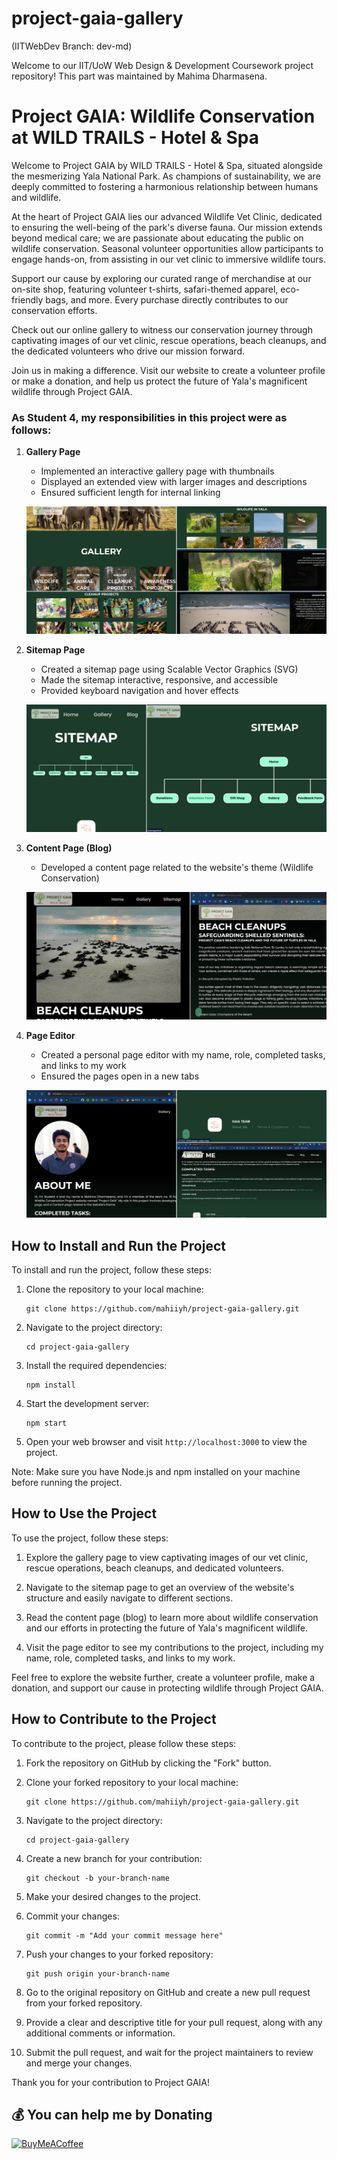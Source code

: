 ﻿# project-gaia-gallery
(IITWebDev Branch: dev-md)

Welcome to our IIT/UoW Web Design & Development Coursework project repository! This part was maintained by Mahima Dharmasena.

# Project GAIA: Wildlife Conservation at WILD TRAILS - Hotel & Spa

Welcome to Project GAIA by WILD TRAILS - Hotel & Spa, situated alongside the mesmerizing Yala National Park. As champions of sustainability, we are deeply committed to fostering a harmonious relationship between humans and wildlife.

At the heart of Project GAIA lies our advanced Wildlife Vet Clinic, dedicated to ensuring the well-being of the park's diverse fauna. Our mission extends beyond medical care; we are passionate about educating the public on wildlife conservation. Seasonal volunteer opportunities allow participants to engage hands-on, from assisting in our vet clinic to immersive wildlife tours.

Support our cause by exploring our curated range of merchandise at our on-site shop, featuring volunteer t-shirts, safari-themed apparel, eco-friendly bags, and more. Every purchase directly contributes to our conservation efforts.

Check out our online gallery to witness our conservation journey through captivating images of our vet clinic, rescue operations, beach cleanups, and the dedicated volunteers who drive our mission forward.

Join us in making a difference. Visit our website to create a volunteer profile or make a donation, and help us protect the future of Yala's magnificent wildlife through Project GAIA.

### As Student 4, my responsibilities in this project were as follows:

1. **Gallery Page**
   - Implemented an interactive gallery page with thumbnails
   - Displayed an extended view with larger images and descriptions
   - Ensured sufficient length for internal linking
   
   ![Gallery Page](readme/gallery.JPG)

2. **Sitemap Page**
   - Created a sitemap page using Scalable Vector Graphics (SVG)
   - Made the sitemap interactive, responsive, and accessible 
   - Provided keyboard navigation and hover effects

   ![Sitemap Page](readme/sitemap.JPG)

3. **Content Page (Blog)**
   - Developed a content page related to the website's theme (Wildlife Conservation)

   ![Content Page](readme/blog.JPG)

4. **Page Editor**
   - Created a personal page editor with my name, role, completed tasks, and links to my work
   - Ensured the pages open in a new tabs

   ![Page Editor](readme/page-editor.JPG)

## How to Install and Run the Project

To install and run the project, follow these steps:

1. Clone the repository to your local machine:
   ```
   git clone https://github.com/mahiiyh/project-gaia-gallery.git
   ```

2. Navigate to the project directory:
   ```
   cd project-gaia-gallery
   ```

3. Install the required dependencies:
   ```
   npm install
   ```

4. Start the development server:
   ```
   npm start
   ```

5. Open your web browser and visit `http://localhost:3000` to view the project.

Note: Make sure you have Node.js and npm installed on your machine before running the project.

## How to Use the Project

To use the project, follow these steps:

1. Explore the gallery page to view captivating images of our vet clinic, rescue operations, beach cleanups, and dedicated volunteers.

2. Navigate to the sitemap page to get an overview of the website's structure and easily navigate to different sections.

3. Read the content page (blog) to learn more about wildlife conservation and our efforts in protecting the future of Yala's magnificent wildlife.

4. Visit the page editor to see my contributions to the project, including my name, role, completed tasks, and links to my work.

Feel free to explore the website further, create a volunteer profile, make a donation, and support our cause in protecting wildlife through Project GAIA.

## How to Contribute to the Project

To contribute to the project, please follow these steps:

1. Fork the repository on GitHub by clicking the "Fork" button.

2. Clone your forked repository to your local machine:
   ```
   git clone https://github.com/mahiiyh/project-gaia-gallery.git
   ```

3. Navigate to the project directory:
   ```
   cd project-gaia-gallery
   ```

4. Create a new branch for your contribution:
   ```
   git checkout -b your-branch-name
   ```

5. Make your desired changes to the project.

6. Commit your changes:
   ```
   git commit -m "Add your commit message here"
   ```

7. Push your changes to your forked repository:
   ```
   git push origin your-branch-name
   ```

8. Go to the original repository on GitHub and create a new pull request from your forked repository.

9. Provide a clear and descriptive title for your pull request, along with any additional comments or information.

10. Submit the pull request, and wait for the project maintainers to review and merge your changes.

Thank you for your contribution to Project GAIA!

## 💰 You can help me by Donating
[![BuyMeACoffee](https://img.shields.io/badge/Buy%20Me%20a%20Coffee-ffdd00?style=for-the-badge&logo=buy-me-a-coffee&logoColor=black)](https://buymeacoffee.com/mahiiyh) 
